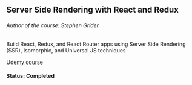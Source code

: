 ## Server Side Rendering with React and Redux

###### Author of the course: Stephen Grider

Build React, Redux, and React Router apps using Server Side Rendering (SSR), Isomorphic, and Universal JS techniques

[Udemy course](https://www.udemy.com/course/server-side-rendering-with-react-and-redux/)

#### Status: Completed
